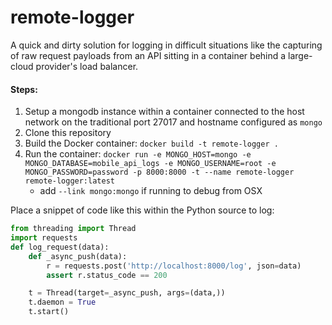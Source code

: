 remote-logger
=============
A quick and dirty solution for logging in difficult situations like the capturing of raw request payloads from an API sitting in a container behind a large-cloud provider's load balancer.

#### Steps:
1. Setup a mongodb instance within a container connected to the host network on the traditional port 27017 and hostname configured as `mongo`
2. Clone this repository
3. Build the Docker container: `docker build -t remote-logger .`
4. Run the container: `docker run -e MONGO_HOST=mongo -e MONGO_DATABASE=mobile_api_logs -e MONGO_USERNAME=root -e MONGO_PASSWORD=password -p 8000:8000 -t --name remote-logger remote-logger:latest`
    - add `--link mongo:mongo` if running to debug from OSX

Place a snippet of code like this within the Python source to log:
```python
from threading import Thread
import requests
def log_request(data):
    def _async_push(data):
        r = requests.post('http://localhost:8000/log', json=data)
        assert r.status_code == 200

    t = Thread(target=_async_push, args=(data,))
    t.daemon = True
    t.start()
```
